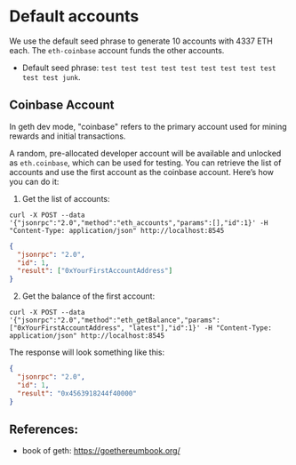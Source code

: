 # Default accounts

We use the default seed phrase to generate 10 accounts with 4337 ETH each. The `eth-coinbase` account funds the other accounts.

- Default seed phrase: `test test test test test test test test test test test junk`.


## Coinbase Account
In geth dev mode, "coinbase" refers to the primary account used for mining rewards and initial transactions. 

A random, pre-allocated developer account will be available and unlocked as `eth.coinbase`, which can be used for testing. You can retrieve the list of accounts and use the first account as the coinbase account. Here’s how you can do it:


1. Get the list of accounts:
```curl
curl -X POST --data '{"jsonrpc":"2.0","method":"eth_accounts","params":[],"id":1}' -H "Content-Type: application/json" http://localhost:8545
```

```json
{
  "jsonrpc": "2.0",
  "id": 1,
  "result": ["0xYourFirstAccountAddress"]
}
```

2. Get the balance of the first account:
```curl
curl -X POST --data '{"jsonrpc":"2.0","method":"eth_getBalance","params":["0xYourFirstAccountAddress", "latest"],"id":1}' -H "Content-Type: application/json" http://localhost:8545
```

The response will look something like this:
```json
{
  "jsonrpc": "2.0",
  "id": 1,
  "result": "0x4563918244f40000"
}
```

## References:
- book of geth: https://goethereumbook.org/